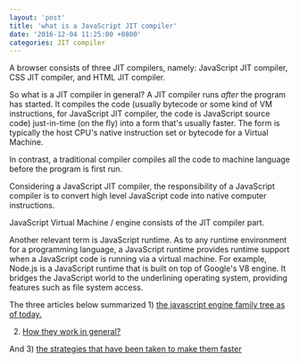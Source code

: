 ```yaml
---
layout: 'post'
title: 'what is a JavaScript JIT compiler'
date: '2016-12-04 11:25:00 +0800'
categories: JIT compiler
---
```


A browser consists of three JIT compilers, namely: JavaScript JIT compiler, CSS JIT compiler, and HTML JIT compiler.

So what is a JIT compiler in general? A JIT compiler runs *after* the program has started. It compiles the code (usually bytecode or some kind of VM instructions, for JavaScript JIT compiler, the code is JavaScript source code) just-in-time (on the fly) into a form that's usually faster. The form is typically the host CPU's native instruction set or bytecode for a Virtual Machine.

In contrast, a traditional compiler compiles all the code to machine language before the program is first run.

Considering a JavaScript JIT compiler, the responsibility of a JavaScript compiler is to convert high level JavaScript code into native computer instructions.

JavaScript Virtual Machine / engine consists of the JIT compiler part.

Another relevant term is JavaScript runtime. As to any runtime environment for a programming language, a JavaScript runtime provides runtime support when a JavaScript code is running via a virtual machine. For example, Node.js is a JavaScript runtime that is built on top of Google's V8 engine. It bridges the JavaScript world to the underlining operating system, providing features such as file system access.

The three articles below summarized 1) [the javascript engine family tree as of today.](http://creativejs.com/2013/06/the-race-for-speed-part-1-the-javascript-engine-family-tree/index.html)

2) [How they work in general?](http://creativejs.com/2013/06/the-race-for-speed-part-2-how-javascript-compilers-work/)

And 3) [the strategies that have been taken to make them faster](http://creativejs.com/2013/06/the-race-for-speed-part-3-javascript-compiler-strategies/index.html)
